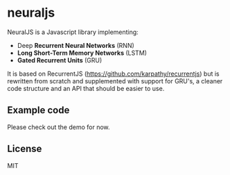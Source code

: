 # neuraljs

NeuralJS is a Javascript library implementing: 

- Deep **Recurrent Neural Networks** (RNN) 
- **Long Short-Term Memory Networks** (LSTM)
- **Gated Recurrent Units** (GRU)

It is based on RecurrentJS (https://github.com/karpathy/recurrentjs) but is rewritten from scratch and supplemented with support for GRU's, a cleaner code structure and an API that should be easier to use.

## Example code

Please check out the demo for now.  

## License
MIT


